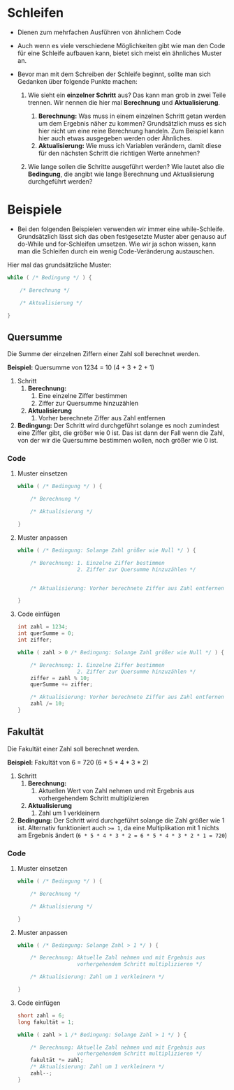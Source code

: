 # Schleifen

- Dienen zum mehrfachen Ausführen von ähnlichem Code
- Auch wenn es viele verschiedene Möglichkeiten gibt wie man den Code für eine Schleife aufbauen kann, bietet sich meist ein ähnliches Muster an.
- Bevor man mit dem Schreiben der Schleife beginnt, sollte man sich Gedanken über folgende Punkte machen:

  1. Wie sieht ein **einzelner Schritt** aus? Das kann man grob in zwei Teile trennen. Wir nennen die hier mal **Berechnung** und **Aktualisierung**.

     1. **Berechnung:** Was muss in einem einzelnen Schritt getan werden um dem Ergebnis näher zu kommen? Grundsätzlich muss es sich hier nicht um eine reine Berechnung handeln. Zum Beispiel kann hier auch etwas ausgegeben werden oder Ähnliches.
     2. **Aktualisierung:** Wie muss ich Variablen verändern, damit diese für den nächsten Schritt die richtigen Werte annehmen?

  2. Wie lange sollen die Schritte ausgeführt werden? Wie lautet also die **Bedingung**, die angibt wie lange Berechnung und Aktualisierung durchgeführt werden?

# Beispiele

- Bei den folgenden Beispielen verwenden wir immer eine while-Schleife. Grundsätzlich lässt sich das oben festgesetzte Muster aber genauso auf do-While und for-Schleifen umsetzen. Wie wir ja schon wissen, kann man die Schleifen durch ein wenig Code-Veränderung austauschen.

Hier mal das grundsätzliche Muster:

```java
while ( /* Bedingung */ ) {

    /* Berechnung */

    /* Aktualisierung */

}
```

## Quersumme

Die Summe der einzelnen Ziffern einer Zahl soll berechnet werden.

**Beispiel:** Quersumme von 1234  = 10 (4 + 3 + 2 + 1)

1. Schritt
   1. **Berechnung:**
      1. Eine einzelne Ziffer bestimmen
      2. Ziffer zur Quersumme hinzuzählen
   2. **Aktualisierung**
      1. Vorher berechnete Ziffer aus Zahl entfernen
2. **Bedingung:** Der Schritt wird durchgeführt solange es noch zumindest eine Ziffer gibt, die größer wie 0 ist. Das ist dann der Fall wenn die Zahl, von der wir die Quersumme bestimmen wollen, noch größer wie 0 ist.

### Code

1. Muster einsetzen

    ```java
    while ( /* Bedingung */ ) {

        /* Berechnung */

        /* Aktualisierung */

    }
    ```

2. Muster anpassen

    ```java
    while ( /* Bedingung: Solange Zahl größer wie Null */ ) {

        /* Berechnung: 1. Einzelne Ziffer bestimmen
                       2. Ziffer zur Quersumme hinzuzählen */


        /* Aktualisierung: Vorher berechnete Ziffer aus Zahl entfernen */

    }
    ```

3. Code einfügen

    ```java
    int zahl = 1234;
    int querSumme = 0;
    int ziffer;

    while ( zahl > 0 /* Bedingung: Solange Zahl größer wie Null */ ) {

        /* Berechnung: 1. Einzelne Ziffer bestimmen
                       2. Ziffer zur Quersumme hinzuzählen */
        ziffer = zahl % 10;
        querSumme += ziffer;

        /* Aktualisierung: Vorher berechnete Ziffer aus Zahl entfernen */
        zahl /= 10;
    }
    ```

## Fakultät

Die Fakultät einer Zahl soll berechnet werden.

**Beispiel:** Fakultät von 6 = 720 (6 * 5 * 4 * 3 * 2)

1. Schritt
   1. **Berechnung:**
      1. Aktuellen Wert von Zahl nehmen und mit Ergebnis aus vorhergehendem Schritt multiplizieren
   2. **Aktualisierung**
      1. Zahl um 1 verkleinern
2. **Bedingung:** Der Schritt wird durchgeführt solange die Zahl größer wie 1 ist. Alternativ funktioniert auch `>= 1`, da eine Multiplikation mit 1 nichts am Ergebnis ändert (`6 * 5 * 4 * 3 * 2 = 6 * 5 * 4 * 3 * 2 * 1 = 720`)

### Code

1. Muster einsetzen

    ```java
    while ( /* Bedingung */ ) {

        /* Berechnung */

        /* Aktualisierung */

    }
    ```

2. Muster anpassen

    ```java
    while ( /* Bedingung: Solange Zahl > 1 */ ) {

        /* Berechnung: Aktuelle Zahl nehmen und mit Ergebnis aus
                       vorhergehendem Schritt multiplizieren */

        /* Aktualisierung: Zahl um 1 verkleinern */

    }
    ```

3. Code einfügen

    ```java
    short zahl = 6;
    long fakultät = 1;

    while ( zahl > 1 /* Bedingung: Solange Zahl > 1 */ ) {

        /* Berechnung: Aktuelle Zahl nehmen und mit Ergebnis aus
                       vorhergehendem Schritt multiplizieren */
        fakultät *= zahl;
        /* Aktualisierung: Zahl um 1 verkleinern */
        zahl--;
    }
    ```

